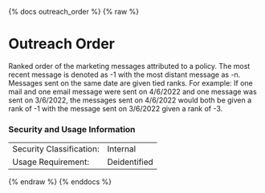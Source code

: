 {% docs outreach_order %}
{% raw %}

<a name="outreach_order"></a>
# Outreach Order

Ranked order of the marketing messages attributed to a policy. The most recent
message is denoted as -1 with the most distant message as -n. Messages sent on the
same date are given tied ranks. For example: If one mail and one email message were
sent on 4/6/2022 and one message was sent on 3/6/2022, the messages sent on 4/6/2022
would both be given a rank of -1 with the message sent on 3/6/2022 given a rank of -3. 


### Security and Usage Information
|     |     |
| --- | --- |
| Security Classification: | Internal |
| Usage Requirement:       | Deidentified |

{% endraw %}
{% enddocs %}